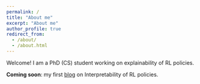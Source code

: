 ```yaml
---
permalink: /
title: "About me"
excerpt: "About me"
author_profile: true
redirect_from: 
  - /about/
  - /about.html
---
```


Welcome! I am a PhD (CS) student working on explainability of RL policies.

**Coming soon**: my first [blog](https://subratpp.github.io/posts/2023/05/blog-post-irl/) on Interpretability of RL policies.
